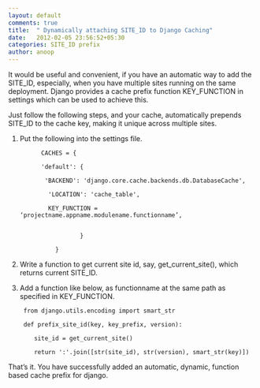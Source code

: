 ```yaml
---
layout: default
comments: true
title:  " Dynamically attaching SITE_ID to Django Caching"
date:   2012-02-05 23:56:52+05:30
categories: SITE_ID prefix
author: anoop
---
```

It would be useful and convenient, if you have an automatic way to add the SITE_ID, especially, when you have multiple sites running on the same deployment. Django provides a cache prefix function KEY_FUNCTION in settings which can be used to achieve this.

Just follow the following steps, and your cache, automatically prepends SITE_ID to the cache key, making it unique across multiple sites.

1. Put the following into the settings file.

             CACHES = {

             'default': {

              'BACKEND': 'django.core.cache.backends.db.DatabaseCache',

               'LOCATION': 'cache_table',

               KEY_FUNCTION = ‘projectname.appname.modulename.functionname’,


                        }

                 }

2. Write a function to get current site id, say, get_current_site(), which returns current SITE_ID.

3. Add a function like below, as functionname at the same path as specified in KEY_FUNCTION.

        from django.utils.encoding import smart_str

        def prefix_site_id(key, key_prefix, version):

           site_id = get_current_site()

           return ':'.join([str(site_id), str(version), smart_str(key)])

That’s it. You have successfully added an automatic, dynamic, function based cache prefix for django.


